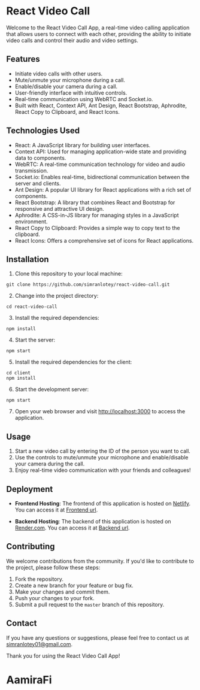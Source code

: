 # React Video Call

Welcome to the React Video Call App, a real-time video calling application that allows users to connect with each other, providing the ability to initiate video calls and control their audio and video settings.

## Features

- Initiate video calls with other users.
- Mute/unmute your microphone during a call.
- Enable/disable your camera during a call.
- User-friendly interface with intuitive controls.
- Real-time communication using WebRTC and Socket.io.
- Built with React, Context API, Ant Design, React Bootstrap, Aphrodite, React Copy to Clipboard, and React Icons.

## Technologies Used

- React: A JavaScript library for building user interfaces.
- Context API: Used for managing application-wide state and providing data to components.
- WebRTC: A real-time communication technology for video and audio transmission.
- Socket.io: Enables real-time, bidirectional communication between the server and clients.
- Ant Design: A popular UI library for React applications with a rich set of components.
- React Bootstrap: A library that combines React and Bootstrap for responsive and attractive UI design.
- Aphrodite: A CSS-in-JS library for managing styles in a JavaScript environment.
- React Copy to Clipboard: Provides a simple way to copy text to the clipboard.
- React Icons: Offers a comprehensive set of icons for React applications.

## Installation

1. Clone this repository to your local machine:

```
git clone https://github.com/simranlotey/react-video-call.git
```

2. Change into the project directory:

```
cd react-video-call
```

3. Install the required dependencies:

```
npm install
```

4. Start the server:

```
npm start
```

5. Install the required dependencies for the client:

```
cd client
npm install
```

6. Start the development server:

```
npm start
```

7. Open your web browser and visit [http://localhost:3000](http://localhost:3000) to access the application.

## Usage

1. Start a new video call by entering the ID of the person you want to call.
2. Use the controls to mute/unmute your microphone and enable/disable your camera during the call.
3. Enjoy real-time video communication with your friends and colleagues!

## Deployment

- **Frontend Hosting**: The frontend of this application is hosted on [Netlify](https://www.netlify.com/). You can access it at [Frontend url](https://yourvideoshare.netlify.app/).

- **Backend Hosting**: The backend of this application is hosted on [Render.com](https://render.com/). You can access it at [Backend url](https://video-call-server-gm7i.onrender.com).

## Contributing

We welcome contributions from the community. If you'd like to contribute to the project, please follow these steps:

1. Fork the repository.
2. Create a new branch for your feature or bug fix.
3. Make your changes and commit them.
4. Push your changes to your fork.
5. Submit a pull request to the `master` branch of this repository.

## Contact

If you have any questions or suggestions, please feel free to contact us at [simranlotey01@gmail.com](mailto:simranlotey01@gmail.com).

Thank you for using the React Video Call App!





# AamiraFi

